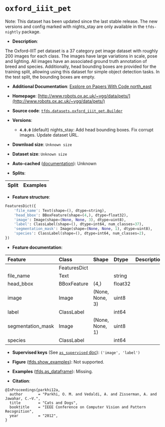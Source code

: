 <div itemscope itemtype="http://schema.org/Dataset">
  <div itemscope itemprop="includedInDataCatalog" itemtype="http://schema.org/DataCatalog">
    <meta itemprop="name" content="TensorFlow Datasets" />
  </div>
  <meta itemprop="name" content="oxford_iiit_pet" />
  <meta itemprop="description" content="The Oxford-IIIT pet dataset is a 37 category pet image dataset with roughly 200&#10;images for each class. The images have large variations in scale, pose and&#10;lighting. All images have an associated ground truth annotation of breed and&#10;species. Additionally, head bounding boxes are provided for the training split,&#10;allowing using this dataset for simple object detection tasks. In the test&#10;split, the bounding boxes are empty.&#10;&#10;To use this dataset:&#10;&#10;```python&#10;import tensorflow_datasets as tfds&#10;&#10;ds = tfds.load(&#x27;oxford_iiit_pet&#x27;, split=&#x27;train&#x27;)&#10;for ex in ds.take(4):&#10;  print(ex)&#10;```&#10;&#10;See [the guide](https://www.tensorflow.org/datasets/overview) for more&#10;informations on [tensorflow_datasets](https://www.tensorflow.org/datasets).&#10;&#10;" />
  <meta itemprop="url" content="https://www.tensorflow.org/datasets/catalog/oxford_iiit_pet" />
  <meta itemprop="sameAs" content="http://www.robots.ox.ac.uk/~vgg/data/pets/" />
  <meta itemprop="citation" content="@InProceedings{parkhi12a,&#10;  author       = &quot;Parkhi, O. M. and Vedaldi, A. and Zisserman, A. and Jawahar, C.~V.&quot;,&#10;  title        = &quot;Cats and Dogs&quot;,&#10;  booktitle    = &quot;IEEE Conference on Computer Vision and Pattern Recognition&quot;,&#10;  year         = &quot;2012&quot;,&#10;}" />
</div>

# `oxford_iiit_pet`


Note: This dataset has been updated since the last stable release. The new
versions and config marked with
<span class="material-icons" title="Available only in the tfds-nightly package">nights_stay</span>
are only available in the `tfds-nightly` package.

*   **Description**:

The Oxford-IIIT pet dataset is a 37 category pet image dataset with roughly 200
images for each class. The images have large variations in scale, pose and
lighting. All images have an associated ground truth annotation of breed and
species. Additionally, head bounding boxes are provided for the training split,
allowing using this dataset for simple object detection tasks. In the test
split, the bounding boxes are empty.

*   **Additional Documentation**:
    <a class="button button-with-icon" href="https://paperswithcode.com/dataset/oxford-iiit-pets">
    Explore on Papers With Code
    <span class="material-icons icon-after" aria-hidden="true"> north_east
    </span> </a>

*   **Homepage**:
    [http://www.robots.ox.ac.uk/~vgg/data/pets/](http://www.robots.ox.ac.uk/~vgg/data/pets/)

*   **Source code**:
    [`tfds.datasets.oxford_iiit_pet.Builder`](https://github.com/tensorflow/datasets/tree/master/tensorflow_datasets/datasets/oxford_iiit_pet/oxford_iiit_pet_dataset_builder.py)

*   **Versions**:

    *   **`4.0.0`** (default)
        <span class="material-icons" title="Available only in the tfds-nightly package">nights_stay</span>:
        Add head bounding boxes. Fix corrupt images. Update dataset URL.

*   **Download size**: `Unknown size`

*   **Dataset size**: `Unknown size`

*   **Auto-cached**
    ([documentation](https://www.tensorflow.org/datasets/performances#auto-caching)):
    Unknown

*   **Splits**:

Split | Examples
:---- | -------:

*   **Feature structure**:

```python
FeaturesDict({
    'file_name': Text(shape=(), dtype=string),
    'head_bbox': BBoxFeature(shape=(4,), dtype=float32),
    'image': Image(shape=(None, None, 3), dtype=uint8),
    'label': ClassLabel(shape=(), dtype=int64, num_classes=37),
    'segmentation_mask': Image(shape=(None, None, 1), dtype=uint8),
    'species': ClassLabel(shape=(), dtype=int64, num_classes=2),
})
```

*   **Feature documentation**:

Feature           | Class        | Shape           | Dtype   | Description
:---------------- | :----------- | :-------------- | :------ | :----------
                  | FeaturesDict |                 |         |
file_name         | Text         |                 | string  |
head_bbox         | BBoxFeature  | (4,)            | float32 |
image             | Image        | (None, None, 3) | uint8   |
label             | ClassLabel   |                 | int64   |
segmentation_mask | Image        | (None, None, 1) | uint8   |
species           | ClassLabel   |                 | int64   |

*   **Supervised keys** (See
    [`as_supervised` doc](https://www.tensorflow.org/datasets/api_docs/python/tfds/load#args)):
    `('image', 'label')`

*   **Figure**
    ([tfds.show_examples](https://www.tensorflow.org/datasets/api_docs/python/tfds/visualization/show_examples)):
    Not supported.

*   **Examples**
    ([tfds.as_dataframe](https://www.tensorflow.org/datasets/api_docs/python/tfds/as_dataframe)):
    Missing.

*   **Citation**:

```
@InProceedings{parkhi12a,
  author       = "Parkhi, O. M. and Vedaldi, A. and Zisserman, A. and Jawahar, C.~V.",
  title        = "Cats and Dogs",
  booktitle    = "IEEE Conference on Computer Vision and Pattern Recognition",
  year         = "2012",
}
```

